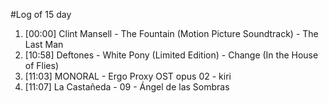 #Log of 15 day

1. [00:00] Clint Mansell - The Fountain (Motion Picture Soundtrack) - The Last Man
1. [10:58] Deftones - White Pony (Limited Edition) - Change (In the House of Flies)
1. [11:03] MONORAL - Ergo Proxy OST opus 02 - kiri
1. [11:07] La Castañeda - 09 - Ángel de las Sombras
